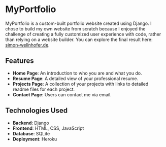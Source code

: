 # MyPortfolio

MyPortfolio is a custom-built portfolio website created using Django. I chose to build my own website from scratch because I enjoyed the challenge of creating a fully customized user experience with code, rather than relying on a website builder. You can explore the final result here: [simon-wellnhofer.de](https://www.simon-wellnhofer.de/).

## Features

- **Home Page**: An introduction to who you are and what you do.
- **Resume Page**: A detailed view of your professional resume.
- **Projects Page**: A collection of your projects with links to detailed readme files for each project.
- **Contact Page**: Users can contact me via email.

## Technologies Used

- **Backend**: Django
- **Frontend**: HTML, CSS, JavaScript
- **Database**: SQLite
- **Deployment**: Heroku

